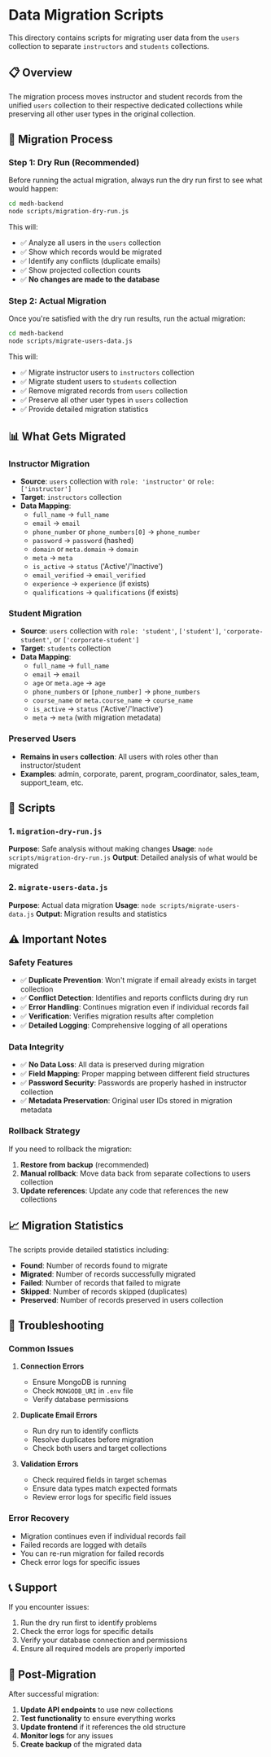 # Data Migration Scripts

This directory contains scripts for migrating user data from the `users` collection to separate `instructors` and `students` collections.

## 📋 Overview

The migration process moves instructor and student records from the unified `users` collection to their respective dedicated collections while preserving all other user types in the original collection.

## 🚀 Migration Process

### Step 1: Dry Run (Recommended)
Before running the actual migration, always run the dry run first to see what would happen:

```bash
cd medh-backend
node scripts/migration-dry-run.js
```

This will:
- ✅ Analyze all users in the `users` collection
- ✅ Show which records would be migrated
- ✅ Identify any conflicts (duplicate emails)
- ✅ Show projected collection counts
- ✅ **No changes are made to the database**

### Step 2: Actual Migration
Once you're satisfied with the dry run results, run the actual migration:

```bash
cd medh-backend
node scripts/migrate-users-data.js
```

This will:
- ✅ Migrate instructor users to `instructors` collection
- ✅ Migrate student users to `students` collection
- ✅ Remove migrated records from `users` collection
- ✅ Preserve all other user types in `users` collection
- ✅ Provide detailed migration statistics

## 📊 What Gets Migrated

### Instructor Migration
- **Source**: `users` collection with `role: 'instructor'` or `role: ['instructor']`
- **Target**: `instructors` collection
- **Data Mapping**:
  - `full_name` → `full_name`
  - `email` → `email`
  - `phone_number` or `phone_numbers[0]` → `phone_number`
  - `password` → `password` (hashed)
  - `domain` or `meta.domain` → `domain`
  - `meta` → `meta`
  - `is_active` → `status` ('Active'/'Inactive')
  - `email_verified` → `email_verified`
  - `experience` → `experience` (if exists)
  - `qualifications` → `qualifications` (if exists)

### Student Migration
- **Source**: `users` collection with `role: 'student'`, `['student']`, `'corporate-student'`, or `['corporate-student']`
- **Target**: `students` collection
- **Data Mapping**:
  - `full_name` → `full_name`
  - `email` → `email`
  - `age` or `meta.age` → `age`
  - `phone_numbers` or `[phone_number]` → `phone_numbers`
  - `course_name` or `meta.course_name` → `course_name`
  - `is_active` → `status` ('Active'/'Inactive')
  - `meta` → `meta` (with migration metadata)

### Preserved Users
- **Remains in `users` collection**: All users with roles other than instructor/student
- **Examples**: admin, corporate, parent, program_coordinator, sales_team, support_team, etc.

## 🔧 Scripts

### 1. `migration-dry-run.js`
**Purpose**: Safe analysis without making changes
**Usage**: `node scripts/migration-dry-run.js`
**Output**: Detailed analysis of what would be migrated

### 2. `migrate-users-data.js`
**Purpose**: Actual data migration
**Usage**: `node scripts/migrate-users-data.js`
**Output**: Migration results and statistics

## ⚠️ Important Notes

### Safety Features
- ✅ **Duplicate Prevention**: Won't migrate if email already exists in target collection
- ✅ **Conflict Detection**: Identifies and reports conflicts during dry run
- ✅ **Error Handling**: Continues migration even if individual records fail
- ✅ **Verification**: Verifies migration results after completion
- ✅ **Detailed Logging**: Comprehensive logging of all operations

### Data Integrity
- ✅ **No Data Loss**: All data is preserved during migration
- ✅ **Field Mapping**: Proper mapping between different field structures
- ✅ **Password Security**: Passwords are properly hashed in instructor collection
- ✅ **Metadata Preservation**: Original user IDs stored in migration metadata

### Rollback Strategy
If you need to rollback the migration:
1. **Restore from backup** (recommended)
2. **Manual rollback**: Move data back from separate collections to users collection
3. **Update references**: Update any code that references the new collections

## 📈 Migration Statistics

The scripts provide detailed statistics including:
- **Found**: Number of records found to migrate
- **Migrated**: Number of records successfully migrated
- **Failed**: Number of records that failed to migrate
- **Skipped**: Number of records skipped (duplicates)
- **Preserved**: Number of records preserved in users collection

## 🐛 Troubleshooting

### Common Issues

1. **Connection Errors**
   - Ensure MongoDB is running
   - Check `MONGODB_URI` in `.env` file
   - Verify database permissions

2. **Duplicate Email Errors**
   - Run dry run to identify conflicts
   - Resolve duplicates before migration
   - Check both users and target collections

3. **Validation Errors**
   - Check required fields in target schemas
   - Ensure data types match expected formats
   - Review error logs for specific field issues

### Error Recovery
- Migration continues even if individual records fail
- Failed records are logged with details
- You can re-run migration for failed records
- Check error logs for specific issues

## 📞 Support

If you encounter issues:
1. Run the dry run first to identify problems
2. Check the error logs for specific details
3. Verify your database connection and permissions
4. Ensure all required models are properly imported

## 🔄 Post-Migration

After successful migration:
1. **Update API endpoints** to use new collections
2. **Test functionality** to ensure everything works
3. **Update frontend** if it references the old structure
4. **Monitor logs** for any issues
5. **Create backup** of the migrated data
